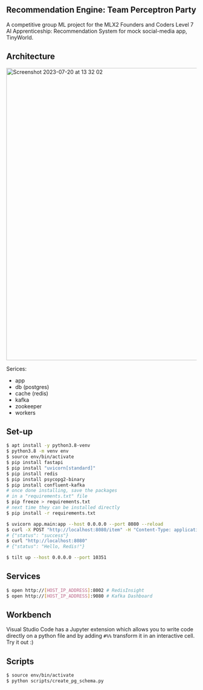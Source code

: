 ## Recommendation Engine: Team Perceptron Party

A competitive group ML project for the MLX2 Founders and Coders Level 7 AI Apprenticeship: Recommendation System for mock social-media app, TinyWorld.

## Architecture
<img width="772" alt="Screenshot 2023-07-20 at 13 32 02" src="https://github.com/mimireyburn/Perceptron/assets/36554605/2a122672-eff3-4878-8981-d01e271bb8bf">

Serices: 
- app
- db (postgres)
- cache (redis)
- kafka
- zookeeper
- workers

## Set-up

```sh
$ apt install -y python3.8-venv
$ python3.8 -m venv env
$ source env/bin/activate
$ pip install fastapi
$ pip install "uvicorn[standard]"
$ pip install redis
$ pip install psycopg2-binary
$ pip install confluent-kafka
# once done installing, save the packages
# in a "requirements.txt" file
$ pip freeze > requirements.txt
# next time they can be installed directly
$ pip install -r requirements.txt
```


```sh
$ uvicorn app.main:app --host 0.0.0.0 --port 8080 --reload
$ curl -X POST "http://localhost:8080/item" -H "Content-Type: application/json" -d '"Hello, Redis!"'
# {"status": "success"}
$ curl "http://localhost:8080"
# {"status": "Hello, Redis!"}
```


```sh
$ tilt up --host 0.0.0.0 --port 10351
```

## Services


```sh
$ open http://[HOST_IP_ADDRESS]:8002 # RedisInsight
$ open http://[HOST_IP_ADDRESS]:9080 # Kafka Dashboard
```

## Workbench

Visual Studio Code has a Jupyter extension which allows you to write
code directly on a python file and by adding `#%%` transform it in
an interactive cell. Try it out :)

## Scripts

```sh
$ source env/bin/activate
$ python scripts/create_pg_schema.py
```
